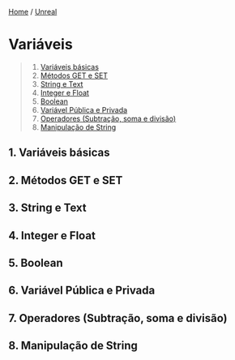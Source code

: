 [Home](https://myerco.github.io/unreal-engine) / [Unreal](https://myerco.github.io/unreal-engine/unreal.html)

# Variáveis

> 1. [Variáveis básicas](#1)  
> 1. [Métodos GET e SET](#2)  
> 1. [String e Text](#3)  
> 1. [Integer e Float](#4)  
> 1. [Boolean](#5)  
> 1. [Variável Pública e Privada](#6)  
> 1. [Operadores (Subtração, soma e divisão)](#7)
> 1. [Manipulação de String](#8)

<a name="1"></a>
## 1. Variáveis básicas

<a name="2"></a>
## 2. Métodos GET e SET

<a name="2"></a>
## 3. String e Text

<a name="2"></a>
## 4. Integer e Float

<a name="2"></a>
## 5. Boolean

<a name="2"></a>
## 6. Variável Pública e Privada

<a name="2"></a>
## 7. Operadores (Subtração, soma e divisão)

<a name="2"></a>
## 8. Manipulação de String
